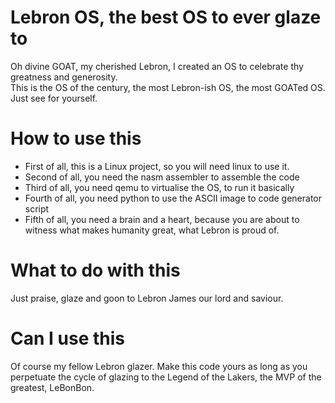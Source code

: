 # Lebron OS, the best OS to ever glaze to
Oh divine GOAT, my cherished Lebron, I created an OS to celebrate thy greatness and generosity.\
This is the OS of the century, the most Lebron-ish OS, the most GOATed OS. Just see for yourself.

# How to use this
- First of all, this is a Linux project, so you will need linux to use it.
- Second of all, you need the nasm assembler to assemble the code
- Third of all, you need qemu to virtualise the OS, to run it basically
- Fourth of all, you need python to use the ASCII image to code generator script
- Fifth of all, you need a brain and a heart, because you are about to witness what makes humanity great, what Lebron is proud of.

# What to do with this
Just praise, glaze and goon to Lebron James our lord and saviour.

# Can I use this
Of course my fellow Lebron glazer. Make this code yours as long as you perpetuate the cycle of glazing to the Legend of the Lakers, the MVP of the greatest, LeBonBon.
